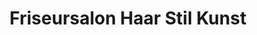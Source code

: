 ---
title: "Friseursalon Haar Stil Kunst"
url: /neusiedl-am-see/friseursalon-haar-stil-kunst/
shop: Friseur
---